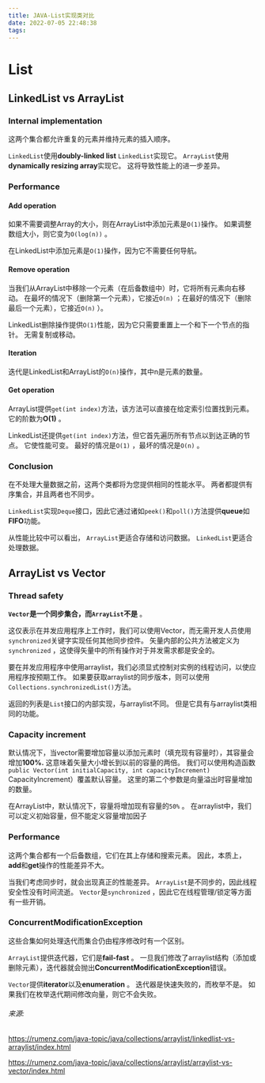 ```yaml
---
title: JAVA-List实现类对比
date: 2022-07-05 22:48:38
tags:
---
```


# List

## LinkedList vs ArrayList

### Internal implementation

这两个集合都允许重复的元素并维持元素的插入顺序。 

`LinkedList`使用**doubly-linked list** `LinkedList`实现它。 `ArrayList`使用**dynamically resizing array**实现它。 这将导致性能上的进一步差异。

### Performance

#### Add operation

如果不需要调整Array的大小，则在ArrayList中添加元素是`O(1)`操作。 如果调整数组大小，则它变为`O(log(n))` 。 

在LinkedList中添加元素是`O(1)`操作，因为它不需要任何导航。 

<!-- more -->

#### Remove operation

当我们从ArrayList中移除一个元素（在后备数组中）时，它将所有元素向右移动。 在最坏的情况下（删除第一个元素），它接近`O(n)` ；在最好的情况下（删除最后一个元素），它接近`O(n)` ）。 

LinkedList删除操作提供`O(1)`性能，因为它只需要重置上一个和下一个节点的指针。 无需复制或移动。 

#### Iteration

迭代是LinkedList和ArrayList的`O(n)`操作，其中n是元素的数量。 

#### Get operation

ArrayList提供`get(int index)`方法，该方法可以直接在给定索引位置找到元素。 它的阶数为**O(1)** 。 

LinkedList还提供`get(int index)`方法，但它首先遍历所有节点以到达正确的节点。 它使性能可变。 最好的情况是`O(1)` ，最坏的情况是`O(n)` 。

### Conclusion

在不处理大量数据之前，这两个类都将为您提供相同的性能水平。 两者都提供有序集合，并且两者也不同步。 

`LinkedList`实现`Deque`接口，因此它通过诸如`peek()`和`poll()`方法提供**queue**如**FIFO**功能。 

从性能比较中可以看出， `ArrayList`更适合存储和访问数据。 `LinkedList`更适合处理数据。



## ArrayList vs Vector

### Thread safety

**`Vector`是一个同步集合，而`ArrayList`不是** 。 

这仅表示在并发应用程序上工作时，我们可以使用Vector，而无需开发人员使用`synchronized`关键字实现任何其他同步控件。 矢量内部的公共方法被定义为`synchronized` ，这使得矢量中的所有操作对于并发需求都是安全的。 

要在并发应用程序中使用arraylist，我们必须显式控制对实例的线程访问，以使应用程序按预期工作。 如果要获取arraylist的同步版本，则可以使用`Collections.synchronizedList()`方法。 

返回的列表是`List`接口的内部实现，与arraylist不同。 但是它具有与arraylist类相同的功能。

### Capacity increment

默认情况下，当vector需要增加容量以添加元素时（填充现有容量时），其容量会增加**100%.** 这意味着矢量大小增长到以前的容量的两倍。 我们可以使用构造函数`public Vector(int initialCapacity, int capacityIncrement)` CapacityIncrement）覆盖默认容量。 这里的第二个参数是向量溢出时容量增加的数量。 

在ArrayList中，默认情况下，容量将增加现有容量的`50%` 。 在arraylist中，我们可以定义初始容量，但不能定义容量增加因子

### Performance

这两个集合都有一个后备数组，它们在其上存储和搜索元素。 因此，本质上， **add**和**get**操作的性能差异不大。 

当我们考虑同步时，就会出现真正的性能差异。 `ArrayList`是不同步的，因此线程安全性没有时间流逝。 `Vector`是`synchronized` ，因此它在线程管理/锁定等方面有一些开销。

### ConcurrentModificationException

这些合集如何处理迭代而集合仍由程序修改时有一个区别。 

`ArrayList`提供迭代器，它们是**fail-fast** 。 一旦我们修改了arraylist结构（添加或删除元素），迭代器就会抛出**ConcurrentModificationException**错误。 

`Vector`提供**iterator**以及**enumeration** 。 迭代器是快速失败的，而枚举不是。 如果我们在枚举迭代期间修改向量，则它不会失败。











###### 来源:

https://rumenz.com/java-topic/java/collections/arraylist/linkedlist-vs-arraylist/index.html

https://rumenz.com/java-topic/java/collections/arraylist/arraylist-vs-vector/index.html
